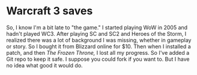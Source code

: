 # Warcraft 3 saves

So, I know I'm a bit late to "the game."  I started playing WoW in 2005 and hadn't played WC3.  After playing SC and SC2 and Heroes of the Storm, I realized there was a lot of background I was missing, whether in gameplay or story.  So I bought it from Blizzard online for $10.  Then when I installed a patch, and then _The Frozen Throne,_ I lost all my progress.  So I've added a Git repo to keep it safe.  I suppose you could fork if you want to.  But I have no idea what good it would do.